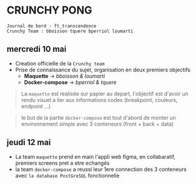 # CRUNCHY PONG
```
Journal de bord - ft_transcendence
Crunchy Team : bboisson tquere bperriol loumarti
```

## mercredi 10 mai

- Creation officielle de la `Crunchy team`
- Prise de connaissance du sujet, organisation en deux premiers objectifs
  -  **Maquette** -> *bboisson & loumarti*
  - **Docker-compose** -> *bperriol & tquere*


> La `maquette` est realisée sur papier au depart, l'objectif est d'avoir
> un rendu visuel a lier aux informations codes (breakpoint, couleurs, endpoint ...)

> le but de la partie `docker-compose` est tout d'abord de monter un environnement
> simple avec 3 conteneurs (front + back + data)

## jeudi 12 mai

- La team `maquette` prend en main l'appli web figma, en collabaratif, premiers screens pret a etre echangés
- la team `docker-compose` a reussi leur 1ere connection des 3 conteneurs avec `la database PostGreSQL` fonctionnelle